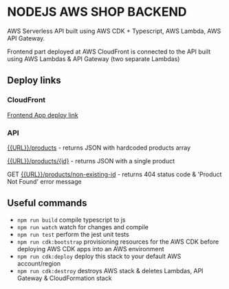 # NODEJS AWS SHOP BACKEND

AWS Serverless API built using AWS CDK + Typescript, AWS Lambda, AWS API Gateway.

Frontend part deployed at AWS CloudFront is connected to the API built using AWS Lambdas & API Gateway (two separate Lambdas)

## Deploy links

### CloudFront

[Frontend App deploy link](https://d1svs9tsn43rrf.cloudfront.net/)

### API

[{{URL}}/products](https://km96rjp673.execute-api.us-east-1.amazonaws.com/products) - returns JSON with hardcoded products array

[{{URL}}/products/{id}](https://km96rjp673.execute-api.us-east-1.amazonaws.com/products/855e9a53-dd3c-46b8-8cb1-329f133146f6) - returns JSON with a single product

GET [{{URL}}/products/non-existing-id](https://km96rjp673.execute-api.us-east-1.amazonaws.com/products/some-random-id) - returns 404 status code & 'Product Not Found' error message

## Useful commands

* `npm run build`   compile typescript to js
* `npm run watch`   watch for changes and compile
* `npm run test`    perform the jest unit tests
* `npm run cdk:bootstrap` provisioning resources for the AWS CDK before deploying AWS CDK apps into an AWS environment
* `npm run cdk:deploy`      deploy this stack to your default AWS account/region
* `npm run cdk:destroy` destroys AWS stack & deletes Lambdas, API Gateway & CloudFormation stack
